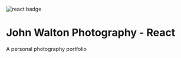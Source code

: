 ![react badge](https://img.shields.io/badge/React-v.16.14.0-purple.svg?style=flat-square)
# John Walton Photography - React

A personal photography portfolio
